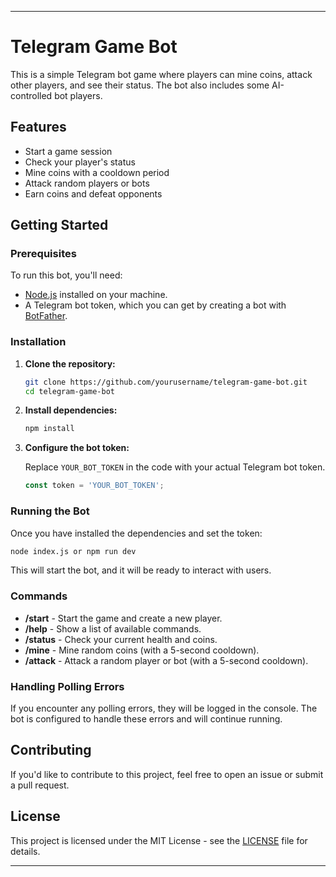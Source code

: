 
---

# Telegram Game Bot

This is a simple Telegram bot game where players can mine coins, attack other players, and see their status. The bot also includes some AI-controlled bot players.

## Features

- Start a game session
- Check your player's status
- Mine coins with a cooldown period
- Attack random players or bots
- Earn coins and defeat opponents

## Getting Started

### Prerequisites

To run this bot, you'll need:

- [Node.js](https://nodejs.org/) installed on your machine.
- A Telegram bot token, which you can get by creating a bot with [BotFather](https://core.telegram.org/bots#botfather).

### Installation

1. **Clone the repository:**

   ```bash
   git clone https://github.com/yourusername/telegram-game-bot.git
   cd telegram-game-bot
   ```

2. **Install dependencies:**

   ```bash
   npm install
   ```

3. **Configure the bot token:**

   Replace `YOUR_BOT_TOKEN` in the code with your actual Telegram bot token.

   ```javascript
   const token = 'YOUR_BOT_TOKEN';
   ```

### Running the Bot

Once you have installed the dependencies and set the token:

```bash
node index.js or npm run dev
```

This will start the bot, and it will be ready to interact with users.

### Commands

- **/start** - Start the game and create a new player.
- **/help** - Show a list of available commands.
- **/status** - Check your current health and coins.
- **/mine** - Mine random coins (with a 5-second cooldown).
- **/attack** - Attack a random player or bot (with a 5-second cooldown).

### Handling Polling Errors

If you encounter any polling errors, they will be logged in the console. The bot is configured to handle these errors and will continue running.

## Contributing

If you'd like to contribute to this project, feel free to open an issue or submit a pull request.

## License

This project is licensed under the MIT License - see the [LICENSE](LICENSE) file for details.

---

